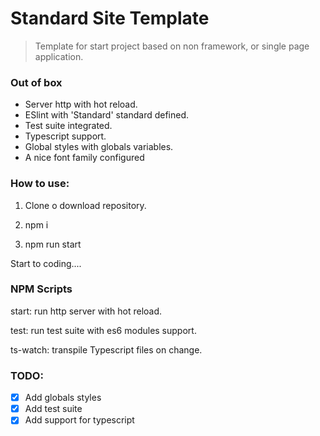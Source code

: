 # Standard Site Template

> Template for start project based on non framework, or single page application.

### Out of box

- Server http with hot reload.
- ESlint with 'Standard' standard defined.
- Test suite integrated.
- Typescript support.
- Global styles with globals variables.
- A nice font family configured

### How to use:

1. Clone o download repository.

2. npm i

3. npm run start

Start to coding....

### NPM Scripts

start: run http server with hot reload.

test: run test suite with es6 modules support.

ts-watch: transpile Typescript files on change.

### TODO:

- [x] Add globals styles
- [x] Add test suite
- [x] Add support for typescript
